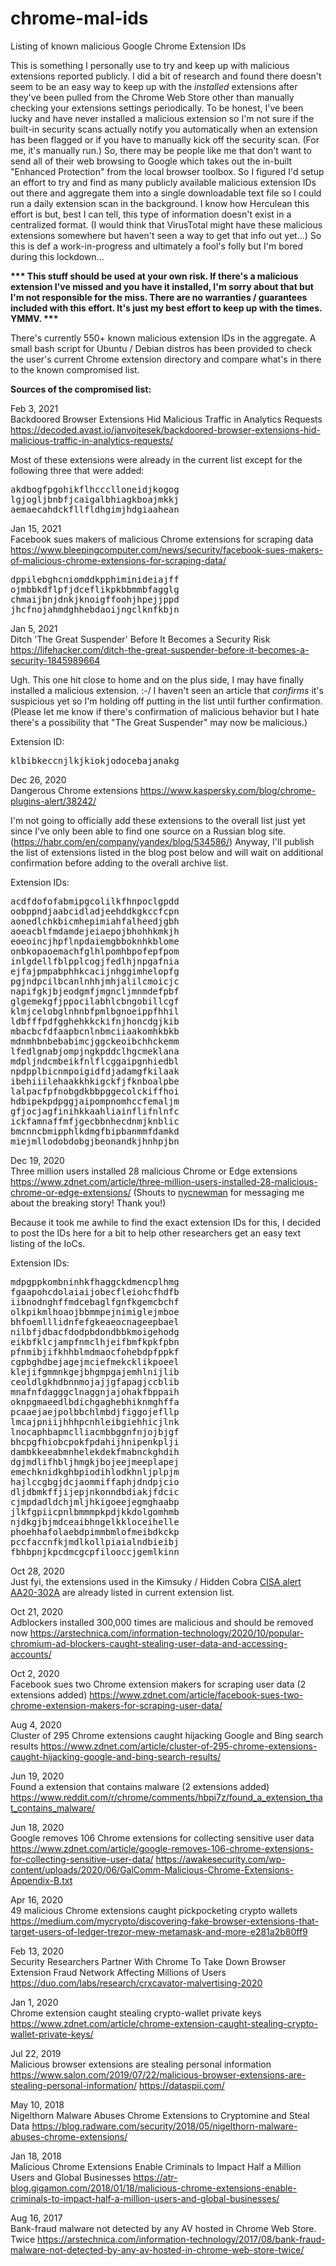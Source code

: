 # chrome-mal-ids
Listing of known malicious Google Chrome Extension IDs

This is something I personally use to try and keep up with malicious extensions reported publicly.  I did a bit of research and found there doesn't seem to be an easy way to keep up with the *installed* extensions after they've been pulled from the Chrome Web Store other than manually checking your extensions settings periodically.  To be honest, I've been lucky and have never installed a malicious extension so I'm not sure if the built-in security scans actually notify you automatically when an extension has been flagged or if you have to manually kick off the security scan.  (For me, it's manually run.)  So, there may be people like me that don't want to send all of their web browsing to Google which takes out the in-built "Enhanced Protection" from the local browser toolbox.  So I figured I'd setup an effort to try and find as many publicly available malicious extension IDs out there and aggregate them into a single downloadable text file so I could run a daily extension scan in the background.  I know how Herculean this effort is but, best I can tell, this type of information doesn't exist in a centralized format.  (I would think that VirusTotal might have these malicious extensions somewhere but haven't seen a way to get that info out yet...)  So this is def a work-in-progress and ultimately a fool's folly but I'm bored during this lockdown...

<b>*** This stuff should be used at your own risk.  If there's a malicious extension I've missed and you have it installed, I'm sorry about that but I'm not responsible for the miss.  There are no warranties / guarantees included with this effort.  It's just my best effort to keep up with the times.  YMMV. ***</b>

There's currently 550+ known malicious extension IDs in the aggregate.  A small bash script for Ubuntu / Debian distros has been provided to check the user's current Chrome extension directory and compare what's in there to the known compromised list. 

<b>Sources of the compromised list:</b> 

Feb 3, 2021<br>
Backdoored Browser Extensions Hid Malicious Traffic in Analytics Requests https://decoded.avast.io/janvojtesek/backdoored-browser-extensions-hid-malicious-traffic-in-analytics-requests/

Most of these extensions were already in the current list except for the following three that were added:

<pre>
akdbogfpgohikflhccclloneidjkogog
lgjogljbnbfjcaigalbhiagkboajmkkj
aemaecahdckfllfldhgimjhdgiaahean
</pre>

Jan 15, 2021<br>
Facebook sues makers of malicious Chrome extensions for scraping data https://www.bleepingcomputer.com/news/security/facebook-sues-makers-of-malicious-chrome-extensions-for-scraping-data/

<pre>
dppilebghcniomddkpphiminideiajff
ojmbbkdflpfjdceflikpkbbmmbfagglg
chmaijbnjdnkjknoigffoohjhpejjppd
jhcfnojahmdghhebdaoijngclknfkbjn
</pre>

Jan 5, 2021<br>
Ditch 'The Great Suspender' Before It Becomes a Security Risk  https://lifehacker.com/ditch-the-great-suspender-before-it-becomes-a-security-1845989664

Ugh.  This one hit close to home and on the plus side, I may have finally installed a malicious extension. :-/  I haven't seen an article that *confirms* it's suspicious yet so I'm holding off putting in the list until further confirmation.  (Please let me know if there's confirmation of malicious behavior but I hate there's a possibility that "The Great Suspender" may now be malicious.)

Extension ID:
<pre>
klbibkeccnjlkjkiokjodocebajanakg
</pre>

Dec 26, 2020<br>
Dangerous Chrome extensions https://www.kaspersky.com/blog/chrome-plugins-alert/38242/ 

I'm not going to officially add these extensions to the overall list just yet since I've only been able to find one source on a Russian blog site. (https://habr.com/en/company/yandex/blog/534586/) Anyway, I'll publish the list of extensions listed in the blog post below and will wait on additional confirmation before adding to the overall archive list.

Extension IDs:
<pre>
acdfdofofabmipgcolilkfhnpoclgpdd
oobppndjaabcidladjeehddkgkccfcpn
aonedlchkbicmhepimiahfalheedjgbh
aoeacblfmdamdejeiaepojbhohhkmkjh
eoeoincjhpflnpdaiemgbboknhkblome
onbkopaoemachfglhlpomhbpofepfpom
inlgdellfblpplcogjfedlhjnpgafnia
ejfajpmpabphhkcacijnhggimhelopfg
pgjndpcilbcanlnhhjmhjalilcmoicjc
napifgkjbjeodgmfjmgncljmnmdefpbf
glgemekgfjppocilabhlcbngobillcgf
klmjcelobglnhnbfpmlbgnoeippfhhil
ldbfffpdfgghehkkckifnjhoncdgjkib
mbacbcfdfaapbcnlnbmciiaakomhkbkb
mdnmhbnbebabimcjggckeoibchhckemm
lfedlgnabjompjngkpddclhgcmeklana
mdpljndcmbeikfnlflcggaipgnhiedbl
npdpplbicnmpoigidfdjadamgfkilaak
ibehiiilehaakkhkigckfjfknboalpbe
lalpacfpfnobgdkbbpggecolckiffhoi
hdbipekpdpggjaipompnomhccfemaljm
gfjocjagfinihkkaahliainflifnlnfc
ickfamnaffmfjgecbbnhecdnmjknblic
bmcnncbmipphlkdmgfbipbanmmfdamkd
miejmllodobdobgjbeonandkjhnhpjbn
</pre>

Dec 19, 2020<br>
Three million users installed 28 malicious Chrome or Edge extensions https://www.zdnet.com/article/three-million-users-installed-28-malicious-chrome-or-edge-extensions/ (Shouts to <a href=https://github.com/nycnewman>nycnewman</a> for messaging me about the breaking story!  Thank you!)

Because it took me awhile to find the exact extension IDs for this, I decided to post the IDs here for a bit to help other researchers get an easy text listing of the IoCs.

Extension IDs:
<pre>
mdpgppkombninhkfhaggckdmencplhmg
fgaapohcdolaiaijobecfleiohcfhdfb
iibnodnghffmdcebaglfgnfkgemcbchf
olkpikmlhoaojbbmmpejnimiglejmboe
bhfoemlllidnfefgkeaeocnageepbael
nilbfjdbacfdodpbdondbbkmoigehodg
eikbfklcjampfnmclhjeifbmfkpkfpbn
pfnmibjifkhhblmdmaocfohebdpfppkf
cgpbghdbejagejmciefmekcklikpoeel
klejifgmmnkgejbhgmpgajemhlnijlib
ceoldlgkhdbnnmojajjgfapagjccblib
mnafnfdagggclnaggnjajohakfbppaih
oknpgmaeedlbdichgaghebhiknmghffa
pcaaejaejpolbbchlmbdjfiggojefllp
lmcajpniijhhhpcnhleibgiehhicjlnk
lnocaphbapmclliacmbbggnfnjojbjgf
bhcpgfhiobcpokfpdahijhnipenkplji
dambkkeeabmnhelekdekfmabnckghdih
dgjmdlifhbljhmgkjbojeejmeeplapej
emechknidkghbpiodihlodkhnljplpjm
hajlccgbgjdcjaommiffaphjdndpjcio
dljdbmkffjijepjnkonndbdiakjfdcic
cjmpdadldchjmljhkigoeejegmghaabp
jlkfgpiicpnlbmmmpkpdjkkdolgomhmb
njdkgjbjmdceaibhngelkkloceihelle
phoehhafolaebdpimmbmlofmeibdkckp
pccfaccnfkjmdlkollpiaialndbieibj
fbhbpnjkpcdmcgcpfilooccjgemlkinn
</pre>

Oct 28, 2020<br>
Just fyi, the extensions used in the Kimsuky / Hidden Cobra <a href=https://us-cert.cisa.gov/ncas/alerts/aa20-301a>CISA alert AA20-302A</a> are already listed in current extension list.

Oct 21, 2020<br>
Adblockers installed 300,000 times are malicious and should be removed now  https://arstechnica.com/information-technology/2020/10/popular-chromium-ad-blockers-caught-stealing-user-data-and-accessing-accounts/

Oct 2, 2020<br>
Facebook sues two Chrome extension makers for scraping user data (2 extensions added) https://www.zdnet.com/article/facebook-sues-two-chrome-extension-makers-for-scraping-user-data/

Aug 4, 2020<br>
Cluster of 295 Chrome extensions caught hijacking Google and Bing search results  https://www.zdnet.com/article/cluster-of-295-chrome-extensions-caught-hijacking-google-and-bing-search-results/

Jun 19, 2020<br>
Found a extension that contains malware (2 extensions added) https://www.reddit.com/r/chrome/comments/hbpi7z/found_a_extension_that_contains_malware/

Jun 18, 2020<br>
Google removes 106 Chrome extensions for collecting sensitive user data https://www.zdnet.com/article/google-removes-106-chrome-extensions-for-collecting-sensitive-user-data/ https://awakesecurity.com/wp-content/uploads/2020/06/GalComm-Malicious-Chrome-Extensions-Appendix-B.txt

Apr 16, 2020<br>
49 malicious Chrome extensions caught pickpocketing crypto wallets  https://medium.com/mycrypto/discovering-fake-browser-extensions-that-target-users-of-ledger-trezor-mew-metamask-and-more-e281a2b80ff9

Feb 13, 2020<br>
Security Researchers Partner With Chrome To Take Down Browser Extension Fraud Network Affecting Millions of Users https://duo.com/labs/research/crxcavator-malvertising-2020

Jan 1, 2020<br>
Chrome extension caught stealing crypto-wallet private keys https://www.zdnet.com/article/chrome-extension-caught-stealing-crypto-wallet-private-keys/

Jul 22, 2019<br>
Malicious browser extensions are stealing personal information https://www.salon.com/2019/07/22/malicious-browser-extensions-are-stealing-personal-information/  https://dataspii.com/

May 10, 2018<br>
Nigelthorn Malware Abuses Chrome Extensions to Cryptomine and Steal Data https://blog.radware.com/security/2018/05/nigelthorn-malware-abuses-chrome-extensions/

Jan 18, 2018<br>
Malicious Chrome Extensions Enable Criminals to Impact Half a Million Users and Global Businesses https://atr-blog.gigamon.com/2018/01/18/malicious-chrome-extensions-enable-criminals-to-impact-half-a-million-users-and-global-businesses/

Aug 16, 2017<br>
Bank-fraud malware not detected by any AV hosted in Chrome Web Store. Twice https://arstechnica.com/information-technology/2017/08/bank-fraud-malware-not-detected-by-any-av-hosted-in-chrome-web-store-twice/

 
